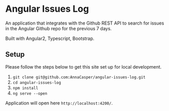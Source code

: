 # Angular Issues Log

An application that integrates with the Github REST API to search for issues in the Angular Github repo for the previous 7 days.

Built with Angular2, Typescript, Bootstrap. 

## Setup
Please follow the steps below to get this site set up for local development.

1. `git clone git@github.com:AnnaCasper/angular-issues-log.git`
2. `cd angular-issues-log`
3. `npm install`
4. `ng serve --open`

Application will open here `http://localhost:4200/`. 